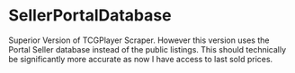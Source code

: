 # SellerPortalDatabase
 
Superior Version of TCGPlayer Scraper. However this version uses the Portal Seller database instead of the public listings. This should technically be significantly more accurate as now I have access to last sold prices.

